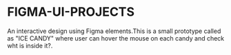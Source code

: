 # FIGMA-UI-PROJECTS
An interactive design using Figma elements.This is a small prototype called as "ICE CANDY" where user can hover the mouse on each candy and check wht is inside it?.
